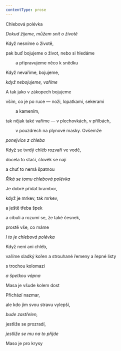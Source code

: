 ```yaml
---
contentType: prose
---
```


Chlebová polévka

_Dokud žijeme, můžem snít o životě_

Když nesníme o životě,

pak buď bojujeme o život, nebo si hledáme

        a připravujeme něco k snědku

Když nevaříme, bojujeme,

_když nebojujeme, vaříme_

A tak jako v zákopech bojujeme

vším, co je po ruce — noži, lopatkami, sekerami

        a kamením,

tak nějak také vaříme — v plechovkách, v přilbách,

        v pouzdrech na plynové masky. Ovšemže

_ponejvíce z chleba_

Když se tvrdý chléb rozvaří ve vodě,

docela to stačí, člověk se nají

a chuť to nemá špatnou

_Říká se tomu chlebová polévka_

Je dobré přidat brambor,

když je mrkev, tak mrkev,

a ještě třeba špek

a cibuli a rozumí se, že také česnek,

prostě vše, co máme

_I to je chlebová polévka_

Když není ani chléb,

vaříme sladký kořen a strouhané řemeny a řepné listy

s trochou kolomazi

_a špetkou vápna_

Masa je všude kolem dost

Přichází nazmar,

ale kdo jím svou stravu vylepší,

_bude zastřelen,_

jestliže se prozradí,

_jestliže se mu na to přijde_

Maso je pro krysy
